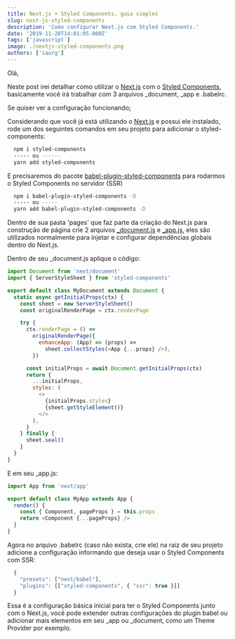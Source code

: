 ```yaml
---
title: Next.js + Styled Components, guia simples
slug: next-js-styled-components
description: 'Como configurar Next.js com Styled Components.'
date: '2019-11-28T14:01:05.000Z'
tags: ['javascript']
image: ./nextjs-styled-components.png
authors: ['iaurg']
---
```


Olá,

Neste post irei detalhar como utilizar o [Next.js](https://nextjs.org/) com o [Styled Components](https://styled-components.com/)[,](https://dev.to/aprietof/nextjs--styled-components-the-really-simple-guide----101c) basicamente você irá trabalhar com 3 arquivos \_document, \_app e .babelrc.

Se quiser ver a configuração funcionando[:](https://codesandbox.io/s/post-nextjs-styled-components-3pml6)

Considerando que você já está utilizando o [Next.js](https://nextjs.org/docs/getting-started) e possui ele instalado, rode um dos seguintes comandos em seu projeto para adicionar o styled-components:

```bash
  npm i styled-components
  ----- ou ------
  yarn add styled-components
```

E precisaremos do pacote [babel-plugin-styled-components](https://styled-components.com/docs/tooling#babel-plugin) para rodarmos o Styled Components no servidor (SSR)

```bash
  npm i babel-plugin-styled-components -D
  ----- ou -----
  yarn add babel-plugin-styled-components -D
```

Dentro de sua pasta 'pages' que faz parte da criação do Next.js para construção de página crie 2 arquivos [\_document.js](https://nextjs.org/docs/advanced-features/custom-document) e [\_app.js](https://nextjs.org/docs/advanced-features/custom-app), eles são utilizados normalmente para injetar e configurar dependências globais dentro do Next.js.

Dentro de seu \_document.js aplique o código:

```js
import Document from 'next/document'
import { ServerStyleSheet } from 'styled-components'

export default class MyDocument extends Document {
  static async getInitialProps(ctx) {
    const sheet = new ServerStyleSheet()
    const originalRenderPage = ctx.renderPage

    try {
      ctx.renderPage = () =>
        originalRenderPage({
          enhanceApp: (App) => (props) =>
            sheet.collectStyles(<App {...props} />),
        })

      const initialProps = await Document.getInitialProps(ctx)
      return {
        ...initialProps,
        styles: (
          <>
            {initialProps.styles}
            {sheet.getStyleElement()}
          </>
        ),
      }
    } finally {
      sheet.seal()
    }
  }
}
```

E em seu \_app.js:

```js
import App from 'next/app'

export default class MyApp extends App {
  render() {
    const { Component, pageProps } = this.props
    return <Component {...pageProps} />
  }
}
```

Agora no arquivo .babelrc (caso não exista, crie ele) na raiz de seu projeto adicione a configuração informando que deseja usar o Styled Components com SSR:

```js
  {
    "presets": ["next/babel"],
    "plugins": [["styled-components", { "ssr": true }]]
  }
```

Essa é a configuração básica inicial para ter o Styled Components junto com o Next.js, você pode extender outras configurações do plugin babel ou adicionar mais elementos em seu \_app ou \_document, como um Theme Provider por exemplo.

